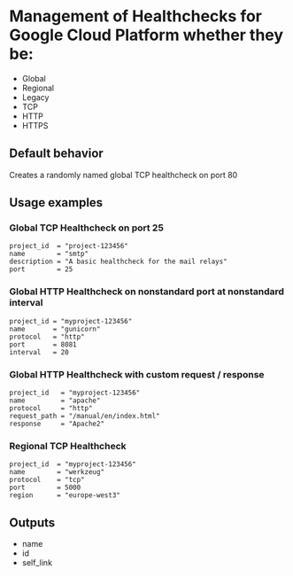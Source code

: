 # Management of Healthchecks for Google Cloud Platform whether they be:

- Global
- Regional
- Legacy
- TCP
- HTTP
- HTTPS

## Default behavior

Creates a randomly named global TCP healthcheck on port 80

## Usage examples

### Global TCP Healthcheck on port 25

```
project_id  = "project-123456"
name        = "smtp"
description = "A basic healthcheck for the mail relays"
port        = 25
```

### Global HTTP Healthcheck on nonstandard port at nonstandard interval

```
project_id = "myproject-123456"
name       = "gunicorn"
protocol   = "http"
port       = 8081
interval   = 20
```

### Global HTTP Healthcheck with custom request / response

```
project_id   = "myproject-123456"
name         = "apache"
protocol     = "http"
request_path = "/manual/en/index.html"
response     = "Apache2"
```

### Regional TCP Healthcheck

```
project_id  = "myproject-123456"
name        = "werkzeug"
protocol    = "tcp"
port        = 5000
region      = "europe-west3"
```

## Outputs


- name
- id 
- self_link
